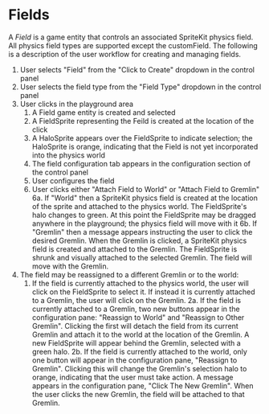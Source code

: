 #  Fields

A *Field* is a game entity that controls an associated SpriteKit
physics field. All physics field types are supported except the
customField. The following is a description of the user workflow for
creating and managing fields. 

1. User selects "Field" from the "Click to Create" dropdown in the
control panel
2. User selects the field type from the "Field Type" dropdown in
the control panel
3. User clicks in the playground area
    1. A Field game entity is created and selected
    2. A FieldSprite representing the Feild is created at the location of the click
    3. A HaloSprite appears over the FieldSprite to indicate selection; the HaloSprite
    is orange, indicating that the Field is not yet incorporated into the physics world
    4. The field configuration tab appears in the configuration section of the control panel
    5. User configures the field
    6. User clicks either "Attach Field to World" or "Attach Field to Gremlin"
    6a. If "World" then a SpriteKit physics field is created at the location of the sprite
    and attached to the physics world. The FieldSprite's halo changes to green. At this point
    the FieldSprite may be dragged anywhere in the playground; the physics field will move with it
    6b. If "Gremlin" then a message appears instructing the user to click the desired
    Gremlin. When the Gremlin is clicked, a SpriteKit physics field is created and attached
    to the Gremlin. The FieldSprite is shrunk and visually attached to the selected Gremlin. The
    field will move with the Gremlin.
4. The field may be reassigned to a different Gremlin or to the world:
    1. If the field is currently attached to the physics world, the user will click on the FieldSprite to select it.
    If instead it is currently attached to a Gremlin, the user will click on the Gremlin.
    2a. If the field is currently attached to a Gremlin, two new buttons appear in the configuration pane:
    "Reassign to World" and "Reassign to Other Gremlin". Clicking the first will detach the field from its current
    Gremlin and attach it to the world at the location of the Gremlin. A new FieldSprite will appear behind the Gremlin,
    selected with a green halo.
    2b. If the field is currently attached to the world, only one button will appear in the configuration pane,
    "Reassign to Gremlin". Clicking this will change the Gremlin's selection halo to orange, indicating that the
    user must take action. A message appears in the configuration pane, "Click The New Gremlin". When the user clicks
    the new Gremlin, the field will be attached to that Gremlin. 
